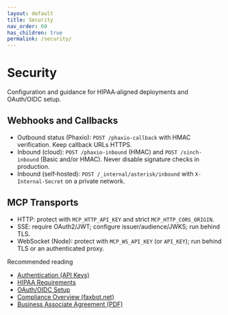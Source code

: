 ```yaml
---
layout: default
title: Security
nav_order: 60
has_children: true
permalink: /security/
---
```


# Security

Configuration and guidance for HIPAA‑aligned deployments and OAuth/OIDC setup.

## Webhooks and Callbacks
- Outbound status (Phaxio): `POST /phaxio-callback` with HMAC verification. Keep callback URLs HTTPS.
- Inbound (cloud): `POST /phaxio-inbound` (HMAC) and `POST /sinch-inbound` (Basic and/or HMAC). Never disable signature checks in production.
- Inbound (self‑hosted): `POST /_internal/asterisk/inbound` with `X-Internal-Secret` on a private network.

## MCP Transports
- HTTP: protect with `MCP_HTTP_API_KEY` and strict `MCP_HTTP_CORS_ORIGIN`.
- SSE: require OAuth2/JWT; configure issuer/audience/JWKS; run behind TLS.
- WebSocket (Node): protect with `MCP_WS_API_KEY` (or `API_KEY`); run behind TLS or an authenticated proxy.

Recommended reading
- [Authentication (API Keys)](/Faxbot/AUTHENTICATION.html)
- [HIPAA Requirements](/Faxbot/HIPAA_REQUIREMENTS.html)
- [OAuth/OIDC Setup](/Faxbot/OAUTH_SETUP.html)
- [Compliance Overview (faxbot.net)](https://faxbot.net/compliance/)
- [Business Associate Agreement (PDF)](https://faxbot.net/compliance/business-associate-agreement.pdf)


